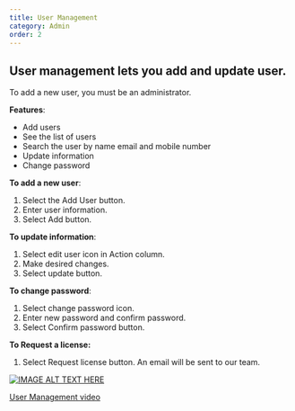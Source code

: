 ```yaml
---
title: User Management
category: Admin
order: 2
---
```

 ## User management lets you add and update user.
 
 To add a new user, you must be an administrator. 

 **Features**: 
 * Add users 
 * See the list of users
 * Search the user by name email and mobile   number 
 * Update information
 * Change password

 **To add a new user**: 

 1. Select the Add User button. 
 2. Enter user information. 
 3. Select Add button. 

 **To update information**: 

 1. Select edit user icon in Action column. 
 2. Make desired changes. 
 3. Select update button. 

 **To change password**: 

 1. Select change password icon. 
 2. Enter new password and confirm password. 
 3. Select Confirm password button. 

 **To Request a license:** 

 1. Select Request license button. An email will be sent to our team. 

 [![IMAGE ALT TEXT HERE](http://img.youtube.com/vi/_SOVbq6FUoU/0.jpg)](https://www.youtube.com/watch?v=_SOVbq6FUoU)

 [User Management video](https://www.youtube.com/watch?v=_SOVbq6FUoU)
 